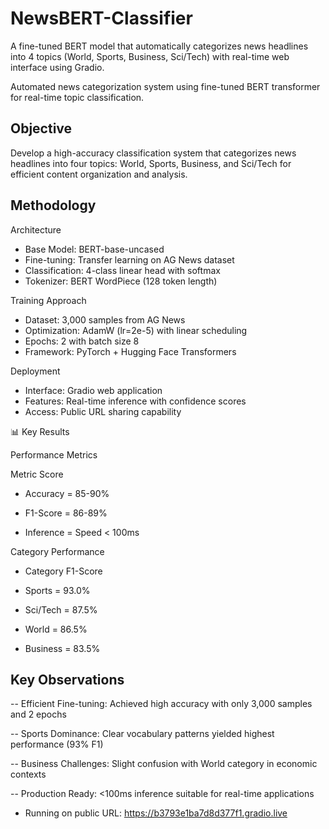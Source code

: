 # NewsBERT-Classifier
A fine-tuned BERT model that automatically categorizes news headlines into 4 topics (World, Sports, Business, Sci/Tech) with real-time web interface using Gradio.

Automated news categorization system using fine-tuned BERT transformer for real-time topic classification.

## Objective
Develop a high-accuracy classification system that categorizes news headlines into four topics: World, Sports, Business, and Sci/Tech for efficient content organization and analysis.

## Methodology

Architecture
- Base Model: BERT-base-uncased
- Fine-tuning: Transfer learning on AG News dataset
- Classification: 4-class linear head with softmax
- Tokenizer: BERT WordPiece (128 token length)

Training Approach
- Dataset: 3,000 samples from AG News
- Optimization: AdamW (lr=2e-5) with linear scheduling
- Epochs: 2 with batch size 8
- Framework: PyTorch + Hugging Face Transformers

Deployment
- Interface: Gradio web application
- Features: Real-time inference with confidence scores
- Access: Public URL sharing capability

📊 Key Results

Performance Metrics

Metric	Score

- Accuracy = 85-90% 

- F1-Score = 	86-89% 

- Inference =  Speed	< 100ms

Category Performance

- Category	F1-Score 

- Sports = 93.0% 

- Sci/Tech = 87.5% 

- World = 86.5% 

- Business = 83.5% 

## Key Observations

-- Efficient Fine-tuning: Achieved high accuracy with only 3,000 samples and 2 epochs

-- Sports Dominance: Clear vocabulary patterns yielded highest performance (93% F1)

-- Business Challenges: Slight confusion with World category in economic contexts

-- Production Ready: <100ms inference suitable for real-time applications

* Running on public URL: https://b3793e1ba7d8d377f1.gradio.live
